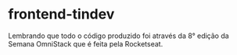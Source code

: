 # frontend-tindev
Lembrando que todo o código produzido foi através da 8° edição da Semana OmniStack que é feita pela Rocketseat.
